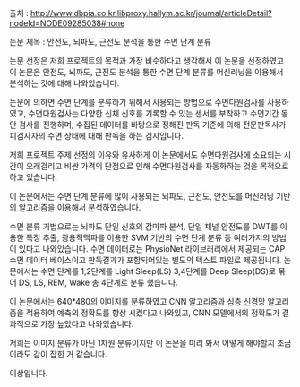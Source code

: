 출처 : http://www.dbpia.co.kr.libproxy.hallym.ac.kr/journal/articleDetail?nodeId=NODE09285038#none

논문 제목 : 안전도, 뇌파도, 근전도 분석을 통한 수면 단계 분류

 논문 선정은 저희 프로젝트의 목적과 가장 비슷하다고 생각해서 이 논문을 선정하였고 이 논문은 안전도, 뇌파도, 근전도 분석을 통한 수면 단계 분류를 머신러닝을 이용해서 분석하는 것에 대해 나와있습니다.
 
 논문에 의하면 수면 단계를 분류하기 위해서 사용되는 방법으로 수면다원검사를 사용하였고, 수면다원검사는 다양한 신체 신호를 기록할 수 있는 센서를 부착하고 수면기간 동안 검사를 진행하며, 
수집된 데이터를 바탕으로 정해진 판독 기준에 의해 전문판독사가 피검사자의 수면 상태에 대해 판독을 하는 검사입니다.

 저희 프로젝트 주제 선정의 이유와 유사하게 이 논문에서도 수면다원검사에 소요되는 시간이 오래걸리고 비싼 가격의 단점으로 인해 수면다원검사를 자동화하는 것을 목적으로 하고 있습니다.
 
 이 논문에서는 수면 단계 분류에 많이 사용되는 뇌파도, 근전도, 안전도를 머신러닝 기반의 알고리즘을 이용해서 분석하였습니다.
 
 수면 분류 기법으로는 뇌파도 단일 신호의 감마파 분석, 단일 채널 안전도를 DWT를 이용한 특징 추출, 광용적맥파를 이용한 SVM 기반의 수면 단계 분류 등 여러가지의 방법이 있다고 나와있습니다.
 수면 데이터로는 PhysioNet 라이브러리에서 제공되는 CAP 수면 데이터 베이스이고 판독결과가 포함되어있는 별도의 텍스트 파일로 제공됩니다. 
 논문에서는 수면 단계를 1,2단계를 Light Sleep(LS) 3,4단계를 Deep Sleep(DS)로 묶어 DS, LS, REM, Wake 총 4단계로 분류 했습니다.
 
 이 논문에서는 640*480의 이미지를 분류하였고 CNN 알고리즘과 심층 신경망 알고리즘을 적용하여 예측의 정확도를 향상 시켰다고 나와있고, CNN 모델에서의 정확도가 결과적으로 가장 높았다고 나와있습니다.
 
 저희는 이미지 분류가 아닌 1차원 분류이지만 이 논문을 미리 봐서 어떻게 해야할지 조금이라도 감이 잡힌 거 같습니다. 
 
 이상입니다.
